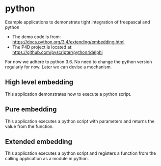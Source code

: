 # python
Example applications to demonstrate tight integration of freepascal and python

* The demo code is from: https://docs.python.org/3.4/extending/embedding.html
* The P4D project is located at: https://github.com/pyscripter/python4delphi

For now we adhere to python 3.6. No need to change the python version regularly for now. Later we can devise a mechanism.

High level embedding
--------------------
This application demonstrates how to execute a python script.

Pure embedding
--------------
This application executes a python script with parameters and returns the value from the function.

Extended embedding
--------------
This application executes a python script and registers a function from the calling application as a module in python.
